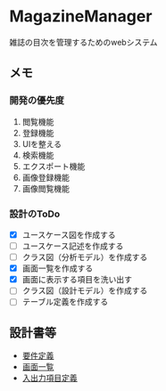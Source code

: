 # MagazineManager
雑誌の目次を管理するためのwebシステム

## メモ

### 開発の優先度
1. 閲覧機能
1. 登録機能
1. UIを整える
1. 検索機能
1. エクスポート機能
1. 画像登録機能
1. 画像閲覧機能

### 設計のToDo
- [x] ユースケース図を作成する
- [ ] ユースケース記述を作成する
- [ ] クラス図（分析モデル）を作成する
- [x] 画面一覧を作成する
- [x] 画面に表示する項目を洗い出す
- [ ] クラス図（設計モデル）を作成する
- [ ] テーブル定義を作成する

## 設計書等
- [要件定義](doc/requirement-definition.md)
- [画面一覧](doc/page-list.md)
- [入出力項目定義](doc/io-definition.md)
